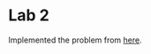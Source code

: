 # Lab 2
Implemented the problem from [here](https://www.cs.ubbcluj.ro/~rlupsa/edu/pdp/lab-2-producer-consumer.html).